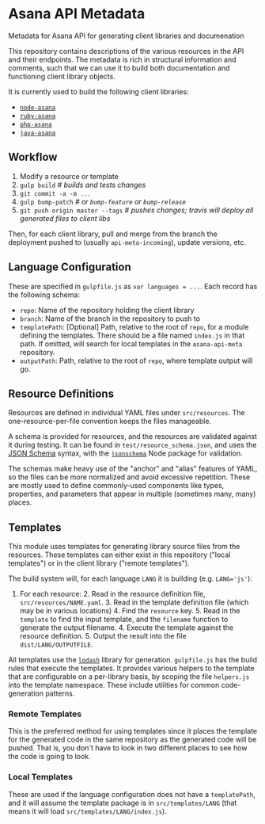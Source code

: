 # Asana API Metadata
Metadata for Asana API for generating client libraries and documenation

This repository contains descriptions of the various resources in the API and their endpoints. The metadata is rich in structural information and comments, such that we can use it to build both documentation and functioning client library objects.

It is currently used to build the following client libraries:

  * [`node-asana`](https://github.com/Asana/node-asana)
  * [`ruby-asana`](https://github.com/Asana/ruby-asana)
  * [`php-asana`](https://github.com/Asana/php-asana)
  * [`java-asana`](https://github.com/Asana/java-asana)

## Workflow

  1. Modify a resource or template
  2. `gulp build`        _# builds and tests changes_
  3. `git commit -a -m ...`
  4. `gulp bump-patch`   _# or `bump-feature` or `bump-release`_
  5. `git push origin master --tags`  _# pushes changes; travis will deploy all generated files to client libs_

Then, for each client library, pull and merge from the branch the deployment pushed to (usually `api-meta-incoming`), update versions, etc.

## Language Configuration

These are specified in `gulpfile.js` as `var languages = ...`. Each record has the following schema:

  * `repo`: Name of the repository holding the client library
  * `branch`: Name of the branch in the repository to push to
  * `templatePath`: [Optional] Path, relative to the root of `repo`, for a module defining the templates. There should be a file named `index.js` in that path. If omitted, will search for local templates in the `asana-api-meta` repository.
  * `outputPath`: Path, relative to the root of `repo`, where template output will go.

## Resource Definitions

Resources are defined in individual YAML files under `src/resources`. The one-resource-per-file convention keeps the files manageable.

A schema is provided for resources, and the resources are validated against it during testing. It can be found in `test/resource_schema.json`, and uses the [JSON Schema](http://json-schema.org/) syntax, with the [`jsonschema`](http://json-schema.org/) Node package for validation.

The schemas make heavy use of the "anchor" and "alias" features of YAML, so the files can be more normalized and avoid excessive repetition. These are mostly used to define commonly-used components like types, properties, and parameters that appear in multiple (sometimes many, many) places.

## Templates

This module uses templates for generating library source files from the resources. These templates can either exist in this repository ("local templates") or in the client library ("remote templates").

The build system will, for each language `LANG` it is building (e.g. `LANG='js'`):
  1. For each resource:
    2. Read in the resource definition file, `src/resources/NAME.yaml`.
    3. Read in the template definition file (which may be in various locations)
      4. Find the `resource` key.
      5. Read in the `template` to find the input template, and the `filename` function to generate the output filename.
    4. Execute the template against the resource definition.
    5. Output the result into the file `dist/LANG/OUTPUTFILE`.

All templates use the [`lodash`](https://www.npmjs.com/package/lodash) library for generation. `gulpfile.js` has the build rules that execute the templates. It provides various helpers to the template that are configurable on a per-library basis, by scoping the file `helpers.js` into the template namespace. These include utilities for common code-generation patterns.

### Remote Templates

This is the preferred method for using templates since it places the template for the generated code in the same repository as the generated code will be pushed. That is, you don't have to look in two different places to see how the code is going to look.

### Local Templates

These are used if the language configuration does not have a `templatePath`, and it will assume the template package is in `src/templates/LANG` (that means it will load `src/templates/LANG/index.js`).
